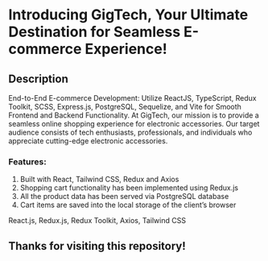 # Introducing GigTech, Your Ultimate Destination for Seamless E-commerce Experience!

## Description
End-to-End E-commerce Development: Utilize ReactJS, TypeScript, Redux Toolkit, SCSS, Express.js, PostgreSQL, Sequelize, and Vite for Smooth Frontend and Backend Functionality.
At GigTech, our mission is to provide a seamless online shopping experience for electronic accessories. 
Our target audience consists of tech enthusiasts, professionals, and individuals who appreciate cutting-edge electronic accessories.

### Features:

1.  Built with React, Tailwind CSS, Redux and Axios
2.  Shopping cart functionality has been implemented using Redux.js
3.  All the product data has been served via PostgreSQL database
4.  Cart items are saved into the local storage of the client’s browser


React.js, Redux.js, Redux Toolkit, Axios, Tailwind CSS

## Thanks for visiting this repository!
